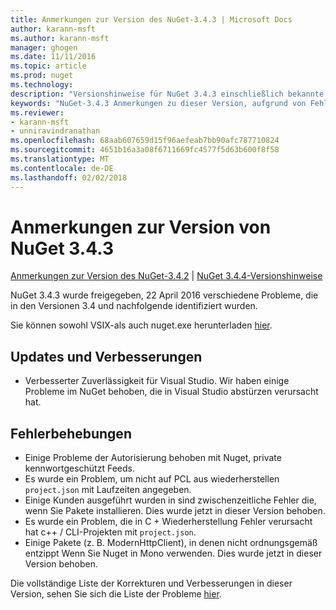 ```yaml
---
title: Anmerkungen zur Version des NuGet-3.4.3 | Microsoft Docs
author: karann-msft
ms.author: karann-msft
manager: ghogen
ms.date: 11/11/2016
ms.topic: article
ms.prod: nuget
ms.technology: 
description: "Versionshinweise für NuGet 3.4.3 einschließlich bekannte Probleme, Fehlerbehebungen, Funktionen und Archivierung von dcrs Design."
keywords: "NuGet-3.4.3 Anmerkungen zu dieser Version, aufgrund von Fehlerbehebungen, bekannte Probleme, zusätzliche Funktionen, Archivierung von dcrs Design"
ms.reviewer:
- karann-msft
- unniravindranathan
ms.openlocfilehash: 68aab607659d15f96aefeab7bb90afc787710824
ms.sourcegitcommit: 4651b16a3a08f6711669fc4577f5d63b600f8f58
ms.translationtype: MT
ms.contentlocale: de-DE
ms.lasthandoff: 02/02/2018
---
```

# <a name="nuget-343-release-notes"></a>Anmerkungen zur Version von NuGet 3.4.3

[Anmerkungen zur Version des NuGet-3.4.2](../release-notes/nuget-3.4.2.md) | [NuGet 3.4.4-Versionshinweise](../release-notes/nuget-3.4.4.md)

NuGet 3.4.3 wurde freigegeben, 22 April 2016 verschiedene Probleme, die in den Versionen 3.4 und nachfolgende identifiziert wurden.

Sie können sowohl VSIX-als auch nuget.exe herunterladen [hier](https://dist.nuget.org/index.html).

## <a name="updates-and-improvements"></a>Updates und Verbesserungen

* Verbesserter Zuverlässigkeit für Visual Studio. Wir haben einige Probleme im NuGet behoben, die in Visual Studio abstürzen verursacht hat.

## <a name="fixes"></a>Fehlerbehebungen

* Einige Probleme der Autorisierung behoben mit Nuget, private kennwortgeschützt Feeds.
* Es wurde ein Problem, um nicht auf PCL aus wiederherstellen `project.json` mit Laufzeiten angegeben.
* Einige Kunden ausgeführt wurden in sind zwischenzeitliche Fehler die, wenn Sie Pakete installieren. Dies wurde jetzt in dieser Version behoben.
* Es wurde ein Problem, die in C + Wiederherstellung Fehler verursacht hat c++ / CLI-Projekten mit `project.json`.
* Einige Pakete (z. B. ModernHttpClient), in denen nicht ordnungsgemäß entzippt Wenn Sie Nuget in Mono verwenden. Dies wurde jetzt in dieser Version behoben.

Die vollständige Liste der Korrekturen und Verbesserungen in dieser Version, sehen Sie sich die Liste der Probleme [hier](https://github.com/NuGet/Home/issues?q=is%3Aissue+milestone%3A3.4.3+is%3Aclosed).